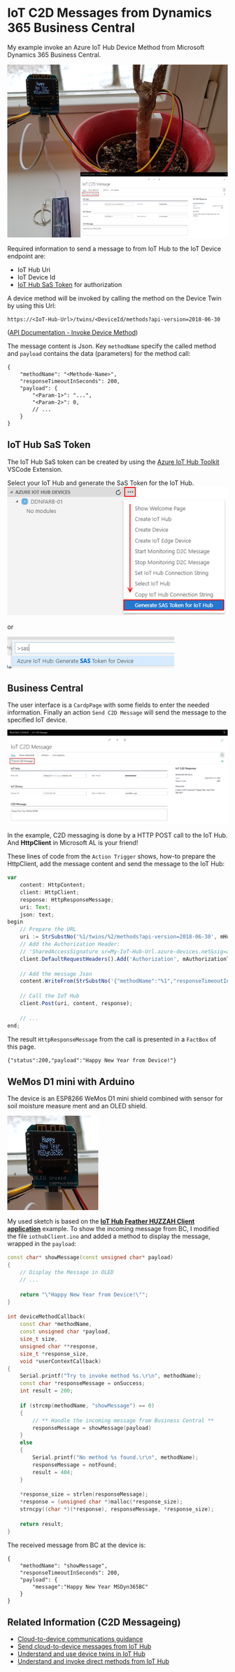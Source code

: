 # IoT C2D Messages from Dynamics 365 Business Central

My example invoke an Azure IoT Hub Device Method from Microsoft Dynamics 365 Business Central.

![Happy New Year](docs/c2d-ESP.png)

Required information to send a message to from IoT Hub to the IoT Device endpoint are:

* IoT Hub Uri
* IoT Device Id
* [IoT Hub SaS Token](#IoT-Hub-SaS-Token) for authorization

A device method will be invoked by calling the method on the Device Twin by using this Url:

    https://<IoT-Hub-Url>/twins/<DeviceId/methods?api-version=2018-06-30

([API Documentation - Invoke Device Method](https://docs.microsoft.com/de-de/rest/api/iothub/service/invokedevicemethod))

The message content is Json. Key `methodName` specify the called method and `payload` contains the data (parameters) for the method call:

    {
        "methodName": "<Methode-Name>",
        "responseTimeoutInSeconds": 200,
        "payload": {
            "<Param-1>": "...",
            "<Param-2>": 0,
            // ...
        }
    }

## IoT Hub SaS Token

The IoT Hub SaS token can be created by using the [Azure IoT Hub Toolkit](https://marketplace.visualstudio.com/items?itemName=vsciot-vscode.azure-iot-toolkit) VSCode Extension.

Select your IoT Hub and generate the SaS Token for the IoT Hub.
![IoTHub-SaS Token](./docs/IoTHub-SaS.png)

or

![IoTHub-SaS Token](./docs/IoTHub-SaS2.png)

## Business Central

The user interface is a `CardpPage` with some fields to enter the needed information. Finally an action `Send C2D Message` will send the message to the specified IoT device.

![Happy New Year](./docs/c2d-BC.png)

In the example, C2D messaging is done by a HTTP POST call to the IoT Hub.
And **HttpClient** in Microsoft AL is your friend!

These lines of code from the `Action Trigger` shows, how-to prepare the HttpClient, add the message content and send the message to the IoT Hub:

```js
var
    content: HttpContent;
    client: HttpClient;
    response: HttpResponseMessage;
    uri: Text;
    json: text;
begin
    // Prepare the URL
    uri := StrSubstNo('%1/twins/%2/methods?api-version=2018-06-30', mHubUri, mDeviceId);
    // Add the Authorization Header:
    // 'SharedAccessSignature sr=My-IoT-Hub-Url.azure-devices.net&sig=asdfghjklqwertzuio%2FGASDFDS32Ywcpg%3D&skn=iothubowner&se=2467893962'
    client.DefaultRequestHeaders().Add('Authorization', mAuthorizationToken);

    // Add the message Json
    content.WriteFrom(StrSubstNo('{"methodName":"%1","responseTimeoutInSeconds":200,"payload":{"message":"%2"}}', mMethod, mMessage));

    // Call the IoT Hub
    client.Post(uri, content, response);

    // ...
end;
```

The result `HttpResponseMessage` from the call is presented in a `FactBox` of this page.

    {"status":200,"payload":"Happy New Year from Device!"}

## WeMos D1 mini with Arduino

The device is an ESP8266 WeMos D1 mini shield combined with sensor for soil moisture measure ment and an OLED shield.

![WeMos D1 mini](./docs/device.png)

My used sketch is based on the [**IoT Hub Feather HUZZAH Client application**](https://github.com/Azure-Samples/iot-hub-feather-huzzah-client-app#iot-hub-feather-huzzah-client-application) example. To show the incoming message from BC, I modified the file `iothubClient.ino` and added a method to display the message, wrapped in the `payload`:

```cpp
const char* showMessage(const unsigned char* payload)
{
    // Display the Message in OLED
    // ...

    return "\"Happy New Year from Device!\"";
}

int deviceMethodCallback(
    const char *methodName,
    const unsigned char *payload,
    size_t size,
    unsigned char **response,
    size_t *response_size,
    void *userContextCallback)
{
    Serial.printf("Try to invoke method %s.\r\n", methodName);
    const char *responseMessage = onSuccess;
    int result = 200;

    if (strcmp(methodName, "showMessage") == 0)
    {
        // ** Handle the incoming message from Business Central **
        responseMessage = showMessage(payload)
    }
    else
    {
        Serial.printf("No method %s found.\r\n", methodName);
        responseMessage = notFound;
        result = 404;
    }

    *response_size = strlen(responseMessage);
    *response = (unsigned char *)malloc(*response_size);
    strncpy((char *)(*response), responseMessage, *response_size);

    return result;
}

```

The received message from BC at the device is:

    {
        "methodName": "showMessage",
        "responseTimeoutInSeconds": 200,
        "payload": {
            "message":"Happy New Year MSDyn365BC"
        }
    }

## Related Information (C2D Messageing)

* [Cloud-to-device communications guidance](https://docs.microsoft.com/en-us/azure/iot-hub/iot-hub-devguide-c2d-guidance)
* [Send cloud-to-device messages from IoT Hub](https://docs.microsoft.com/en-us/azure/iot-hub/iot-hub-devguide-messages-c2d)
* [Understand and use device twins in IoT Hub](https://docs.microsoft.com/en-us/azure/iot-hub/iot-hub-devguide-device-twins)
* [Understand and invoke direct methods from IoT Hub](https://docs.microsoft.com/en-us/azure/iot-hub/iot-hub-devguide-direct-methods)